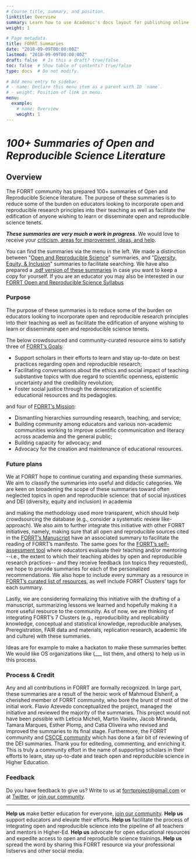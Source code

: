 ```yaml
---
# Course title, summary, and position.
linktitle: Overview
summary: Learn how to use Academic's docs layout for publishing online courses, software documentation, and tutorials.
weight: 1

# Page metadata.
title: FORRT Summaries
date: "2018-09-09T00:00:00Z"
lastmod: "2018-09-09T00:00:00Z"
draft: false  # Is this a draft? true/false
toc: false  # Show table of contents? true/false
type: docs  # Do not modify.

# Add menu entry to sidebar.
# - name: Declare this menu item as a parent with ID `name`.
# - weight: Position of link in menu.
menu:
  example:
    # name: Overview
    weight: 1
---
```


# *100+ Summaries of Open and Reproducible Science Literature*

## Overview

The FORRT community has prepared 100+ summaries of Open and Reproducible Science literature. The purpose of these summaries is to reduce some of the burden on educators looking to incorporate open and reproducible research principles into their teaching as well as facilitate the edification of anyone wishing to learn or disseminate open and reproducible science tenets.

***These summaries are very much a work in progress***. We would love to receive your [criticism, areas for improvement, ideas, and help](https://docs.google.com/spreadsheets/d/1W12WpzI70Ja1FiVeflXNW8VFPzqFFvu_mL2YkNQ_cHk/edit?usp=sharing). 

You can find the summaries via the menu in the left. We made a distinction between "[Open and Reproducible Science](/summaries/open-reproducible/)" summaries, and "[Diversity, Equity, & Inclusion](/diversity-equity-inclusion/)" summaries to facilitate searching. We have also prepared a [.pdf version of these summaries](OS_Literature_Summaries_by_FORRT.pdf) in case you want to keep a copy for yourself. If you are an educator you may also be interested in our [FORRT Open and Reproducible Science Syllabus](FORRT_O&R_101_Syllabus.pdf)

### Purpose

The purpose of these summaries is to reduce some of the burden on educators looking to incorporate open and reproducible research principles into their teaching as well as facilitate the edification of anyone wishing to learn or disseminate open and reproducible science tenets.

 The below crowdsourced and community-curated resource aims to satisfy three of [FORRT’s Goals](about/mission/): 
*   Support scholars in their efforts to learn and stay up-to-date on best practices regarding open and reproducible research;
*   Facilitating conversations about the ethics and social impact of teaching substantive topics with due regard to scientific openness, epistemic uncertainty and the credibility revolution;
*   Foster social justice through the democratization of scientific educational resources and its pedagogies.

and four of [FORRT’s Mission](/about/mission/):

*   Dismantling hierarchies surrounding research, teaching, and service;
*   Building community among educators and various non-academic communities working to improve scientific communication and literacy across academia and the general public;
*   Building capacity for advocacy; and
*   Advocacy for the creation and maintenance of educational resources.

### Future plans

We at FORRT hope to continue curating and expanding these summaries. We aim to classify the summaries into useful and didactic categories. We are keen on broadening the scope of these summaries toward often neglected topics in open and reproducible science: that of social injustices and DEI (diversity, equity and inclusion) in academia

 and making the methodology used more transparent, which should help crowdsourcing the database (e.g., consider a systematic review like-approach). We also aim to further integrate this initiative with other FORRT initiatives, namely, making sure that all open and reproducible sources cited in the [FORRT’s Manuscript](https://forrt.org/manuscript/) have an associated summary to facilitate the reading of FORRT’s manifesto. The same goes for the [FORRT’s self-assessment tool](https://forrt.org/self-assessment/) where educators evaluate their teaching and/or mentoring --i.e., the extent to which their teaching abides by open and reproducible research practices-- and they receive feedback (on topics they requested), we hope to provide summaries for each of the personalized recommendations. We also hope to include every summary as a resource in [FORRT’s curated list of resources](https://forrt.org/resources/), as well include FORRT Clusters’ tags for each summary. 

Lastly, we are considering formalizing this initiative with the drafting of a manuscript, summarizing lessons we learned and hopefully making it a more useful resource to the community. As of now, we are thinking of integrating FORRT’s 7 Clusters (e.g., reproducibility and replicability knowledge, conceptual and statistical knowledge, reproducible analyses, Preregistration, FAIR data and materials, replication research, academic life and culture) with these summaries.

Ideas are for example to make a hackaton to make these summaries better. We would like OS organizations like (___ list them, and others) to help us in this process.

### Process & Credit

Any and all contributions in FORRT are formally recognized. In large part, these summaries are a result of the heroic work of Mahmoud Elsherif, a cherished member of FORRT community, who bore the brunt of most of the initial work. Flavio Azevedo conceptualized the project, managed the initiative and reviewed the majority of the summaries. This project would not have been possible with Leticia Micheli, Martin Vasilev, Jacob Miranda, Tamara Marques, Esther Plomp, and Catia Oliveira who revised and improved the summaries to its final stage. Furthermore, the FORRT community and [CSCCE community](https://www.cscce.org/) which has done a fair bit of reviewing of the DEI summaries. Thank you for editeding, commenting, and enriching it. This is truly a community effort in the name of supporting scholars in their efforts to learn, stay up-to-date and teach open and reproducible science in Higher Education.

### Feedback

Do you have feedback to give us? Write to us at [forrtproject@gmail.com](mailto:forrtproject@gmail.com) or at [Twitter](https://twitter.com/FORRTproject), or [join our community](https://join.slack.com/t/forrt/shared_invite/zt-alobr3z7-NOR0mTBfD1vKXn9qlOKqaQ).

---

**Help us** make better education for everyone, [join our community](https://join.slack.com/t/forrt/shared_invite/zt-alobr3z7-NOR0mTBfD1vKXn9qlOKqaQ). **Help us** support educators and elevate their efforts. **Help us** facilitate the process of integrating open and reproducible science into the pipeline of all teachers and mentors in Higher-Ed. **Help us** advocate for open educational resources and expedite access to open and reproducible science trainings. **Help us** spread the word by sharing this FORRT resource via your professional listservs and other social media.